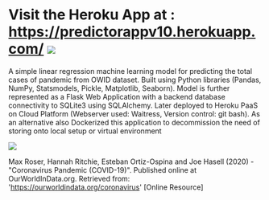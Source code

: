 # Visit the Heroku App at : https://predictorappv10.herokuapp.com/ ![](https://img.shields.io/badge/Flask-000000?style=for-the-badge&logo=flask&logoColor=white)
A simple linear regression machine learning model for predicting the total cases of pandemic from OWID dataset. Built using Python libraries (Pandas, NumPy, Statsmodels, Pickle, Matplotlib, Seaborn). Model is further represented as a Flask Web Application with a backend database connectivity to SQLite3 using SQLAlchemy. Later deployed to Heroku PaaS on Cloud Platform (Webserver used: Waitress, Version control: git bash). As an alternative also Dockerized this application to decommission the need of storing onto local setup or virtual environment

![](https://github.com/ranjiGT/regorapp/blob/master/GPP.png)

Max Roser, Hannah Ritchie, Esteban Ortiz-Ospina and Joe Hasell (2020) - "Coronavirus Pandemic (COVID-19)". Published online at OurWorldInData.org. Retrieved from: 'https://ourworldindata.org/coronavirus' [Online Resource]

